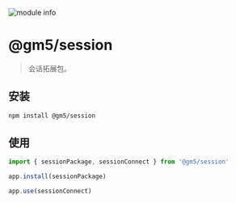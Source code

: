 ![module info](https://nodei.co/npm/@gm5/session.png?downloads=true&downloadRank=true&stars=true)

# @gm5/session

> 会话拓展包。

## 安装

```bash
npm install @gm5/session
```

## 使用

```js
import { sessionPackage, sessionConnect } from '@gm5/session'

app.install(sessionPackage)

app.use(sessionConnect)


```